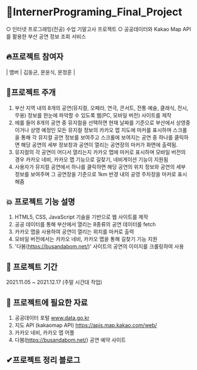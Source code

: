 # 🎉InternerPrograming_Final_Project
○ 인터넷 프로그래밍(전공) 수업 기말고사 프로젝트 
○ 공공데이터와 Kakao Map API를 활용한 부산 공연 정보 조회 서비스


## 🔥프로젝트 참여자
| 맴버 | 김동균, 문윤식, 문정훈  |



## 🙌프로젝트 주개
1. 부산 지역 내의 8개의 공연(뮤지컬, 오페라, 연극, 콘서트, 전통 예술, 클래식, 전시, 무용) 정보를 한눈에 파악할 수 있도록 웹(PC, 모바일 버전) 사이트를 제작
2. 에를 들어 8개의 공연 중 뮤지컬을 선택하면 현재 날짜를 기준으로 부산에서 상영중이거나 상영 예정인 모든 뮤지컬 정보의 카카오 맵 지도에 마커를 표시하며 스크롤을 통해 각 뮤지컬 공연 정보를 보여주고 스크롤에 보여지는 공연 중 하나를 클릭하면 해당 공연의 세부 정보창과 공연이 열리는 공연장의 마커가 화면에 출력됨. 
3. 뮤지컬의 각 공연이 어디서 열리는지 카카오 맵에 마커로 표시하며 모바일 버전의 경우 카카오 네비, 카카오 맵 기능으로 길찾기, 네비게이션 기능이 지원됨 
4. 사용자가 뮤지컬 공연에서 하나를 클릭하면 해당 공연의 위치 정보와 공연의 세부 정보를 보여주며 그 공연장을 기준으로 1km 반경 내의 공영 주차장을 마커로 표시해줌


## 💥 프로젝트 기능 설명
1. HTML5, CSS, JavaScript 기술을 기반으로 웹 사이트를 제작
2. 공공 데이터를 통해 부산에서 열리는 8종류의 공연 데이터를 fetch
3. 카카오 맵을 사용하여 공연이 열리는 위치를 마커로 출력
4. 모바일 버전에서는 카카오 네비, 카카오 맵을 통해 길찾기 기능 지원
5. '다봄(https://busandabom.net/)' 사이트의 공연의 이미지를 크롤링하여 사용
 


## 📌 프로젝트 기간
2021.11.05 ~ 2021.12.17 (주말 시간대 작업)


## 🧾 프로젝트에 필요한 자료
1. 공공데이터 포털 www.data.go.kr
2. 지도 API (kakaomap API) https://apis.map.kakao.com/web/
3. 카카오 네비, 카카오 맵 어플
4. 다봄(https://busandabom.net/) 공연 예약 사이트

## ✔프로젝트 정리 블로그

